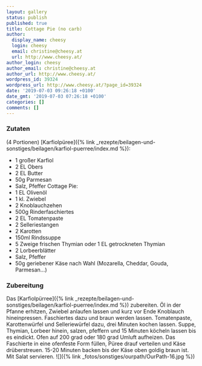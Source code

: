 ```yaml
---
layout: gallery
status: publish
published: true
title: Cottage Pie (no carb)
author:
  display_name: cheesy
  login: cheesy
  email: christine@cheesy.at
  url: http://www.cheesy.at/
author_login: cheesy
author_email: christine@cheesy.at
author_url: http://www.cheesy.at/
wordpress_id: 39324
wordpress_url: http://www.cheesy.at/?page_id=39324
date: '2019-07-03 09:26:18 +0100'
date_gmt: '2019-07-03 07:26:18 +0100'
categories: []
comments: []
---
```

### Zutaten
(4 Portionen)
[Karfiolpüree]({% link _rezepte/beilagen-und-sonstiges/beilagen/karfiol-puerree/index.md %}):
- 1 großer Karfiol
- 2 EL Obers
- 2 EL Butter
- 50g Parmesan
- Salz, Pfeffer
Cottage Pie:
- 1 EL Olivenöl
- 1 kl. Zwiebel
- 2 Knoblauchzehen
- 500g Rinderfaschiertes
- 2 EL Tomatenpaste
- 2 Selleriestangen
- 2 Karotten
- 150ml Rindssuppe
- 5 Zweige frischen Thymian oder 1 EL getrockneten Thymian
- 2 Lorbeerblätter
- Salz, Pfeffer
- 50g geriebener Käse nach Wahl (Mozarella, Cheddar, Gouda, Parmesan...)
### Zubereitung
Das [Karfiolpürree]({% link _rezepte/beilagen-und-sonstiges/beilagen/karfiol-puerree/index.md %}) zubereiten.
Öl in der Pfanne erhitzen, Zwiebel anlaufen lassen und kurz vor Ende Knoblauch hineinpressen. Faschiertes dazu und braun werden lassen.
Tomatenpaste, Karottenwürfel und Selleriewürfel dazu, drei Minuten kochen lassen.
Suppe, Thymian, Lorbeer hinein, salzen, pfeffern und 15 Minuten köcheln lassen bis es eindickt.
Ofen auf 200 grad oder 180 grad Umluft aufheizen.
Das Faschierte in eine ofenfeste Form füllen, Püree drauf verteilen und Käse drüberstreuen. 15-20 Minuten backen bis der Käse oben goldig braun ist.
Mit Salat servieren.
![]({% link _fotos/sonstiges/ourpath/OurPath-16.jpg %})
